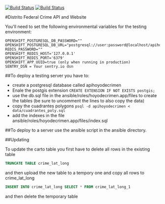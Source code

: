 [![Build Status](https://travis-ci.org/diegovalle/hoyodecrimen.api.svg?branch=master)](https://travis-ci.org/diegovalle/hoyodecrimen.api)
[![Build Status](https://circleci.com/gh/diegovalle/hoyodecrimen.api.png?style=shield&circle-token=:circle-token)](https://circleci.com/gh/diegovalle/hoyodecrimen.api)

#Distrito Federal Crime API and Website

You'll need to set the following environmental variables for the testing environment:

```
OPENSHIFT_POSTGRESQL_DB_PASSWORD=""
OPENSHIFT_POSTGRESQL_DB_URL="postgresql://user:password@localhost/apihoyodecrimen"
REDIS_PASSWORD=""
OPENSHIFT_REDIS_HOST='127.0.0.1'
OPENSHIFT_REDIS_PORT='6379'
OPENSHIFT_APP_UUID=true (only when running in production)
SENTRY_DSN = Your sentry.io dsn
```

##To deploy a testing server you have to:

* create a postgresql database called apihoyodecrimen
* Enale the postgis extension ```CREATE EXTENSION IF NOT EXISTS postgis;```
* use the db.sql file in the ansible/roles/hoyodecrimen.app/files to create the tables (be sure to uncomment the lines to
also copy the data)
* copy the cuadrantes polygons ```psql -d apihoyodecrimen < data/cuadrantes_poly.sql```
* add the indexes in the file ansible/roles/hoyodecrimen.app/files/index.sql



##To deploy to a server use the ansible script in the ansible directory.


##Updating

To update the carto table you first have to delete all rows in the existing table

```sql
TRUNCATE TABLE crime_lat_long
```

and then upload the new table to a tempory one and copy all rows to crime_lat_long

```sql
INSERT INTO crime_lat_long SELECT * FROM crime_lat_long_1
```

and then delete the temporary table

